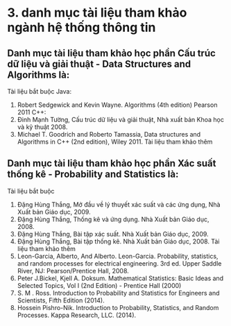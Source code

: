 # 3. danh mục tài liệu tham khảo ngành hệ thống thông tin
## Danh mục tài liệu tham khảo học phần Cấu trúc dữ liệu và giải thuật - Data Structures and Algorithms là:
Tài liệu bắt buộc
Java:
1. Robert Sedgewick and Kevin Wayne. Algorithms (4th edition) Pearson 2011
C++:
1. Đinh Mạnh Tường, Cấu trúc dữ liệu và giải thuật, Nhà xuất bản Khoa học và kỹ thuật 2008.
2. Michael T. Goodrich and Roberto Tamassia, Data structures and Algorithms in C++ (2nd edition), Wiley 2011.
Tài liệu tham khảo thêm
## Danh mục tài liệu tham khảo học phần Xác suất thống kê - Probability and Statistics là:
Tài liệu bắt buộc
1. Đặng Hùng Thắng, Mở đầu về lý thuyết xác suất và các ứng dụng, Nhà Xuất bản Giáo dục, 2009.
2. Đặng Hùng Thắng, Thống kê và ứng dụng. Nhà Xuất bản Giáo dục, 2008.
3. Đặng Hùng Thắng, Bài tập xác suất. Nhà Xuất bản Giáo dục, 2009.
4. Đặng Hùng Thắng, Bài tập thống kê. Nhà Xuất bản Giáo dục, 2008.
Tài liệu tham khảo thêm
1. Leon-Garcia, Alberto, And Alberto. Leon-Garcia. Probability, statistics, and random processes for electrical engineering. 3rd ed. Upper Saddle River, NJ: Pearson/Prentice Hall, 2008.
2. Peter J.Bickel, Kjell A. Doksum. Mathematical Statistics: Basic Ideas and Selected Topics, Vol I (2nd Edition) - Prentice Hall (2000)
3. S. M . Ross. Introduction to Probability and Statistics for Engineers and Scientists, Fifth Edition (2014).
4. Hossein Pishro-Nik. Introduction to Probability, Statistics, and Random Processes. Kappa Research, LLC. (2014).

